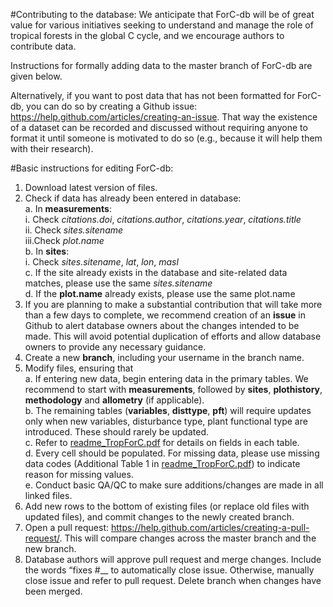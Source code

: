 #Contributing to the database: 
We anticipate that ForC-db will be of great value for various initiatives seeking to understand and manage the role of tropical forests in the global C cycle, and we encourage authors to contribute data.

Instructions for formally adding data to the master branch of ForC-db are given below.

Alternatively, if you want to post data that has not been formatted for ForC-db, you can do so by creating a Github issue: https://help.github.com/articles/creating-an-issue. That way the existence of a dataset can be recorded and discussed without requiring anyone to format it until someone is motivated to do so (e.g., because it will help them with their research).


#Basic instructions for editing ForC-db: 
1.	Download latest version of files.
2.	Check if data has already been entered in database:  
    a.	In **measurements**:  
      i.  Check *citations.doi*, *citations.author*, *citations.year*, *citations.title*  
      ii. Check *sites.sitename*  
      iii.Check *plot.name*  
    b.	In **sites**:  
      i.	Check *sites.sitename*, *lat*, *lon*, *masl*   
    c.	If the site already exists in the database and site-related data matches, please use the same *sites.sitename*  
    d.	If the **plot.name** already exists, please use the same plot.name  
3.	If you are planning to make a substantial contribution that will take more than a few days to complete, we recommend creation of an **issue** in Github to alert database owners about the changes intended to be made. This will avoid potential duplication of efforts and allow database owners to provide any necessary guidance.  
4.	Create a new **branch**, including your username in the branch name.  
5.	Modify files, ensuring that  
    a.	If entering new data, begin entering data in the primary tables. We recommend to start with **measurements**, followed by **sites**, **plothistory**, **methodology** and **allometry** (if applicable).  
    b.	The remaining tables (**variables**, **disttype**, **pft**) will require updates only when new variables, disturbance type, plant functional type are introduced. These should rarely be updated.  
    c.	Refer to [readme_TropForC.pdf](TropForC/readme_TropForC.pdf) for details on fields in each table.   
    d.	Every cell should be populated. For missing data, please use missing data codes (Additional Table 1 in [readme_TropForC.pdf](TropForC/readme_TropForC.pdf)) to indicate reason for missing values.  
    e.	Conduct basic QA/QC to make sure additions/changes are made in all linked files.  
6.	Add new rows to the bottom of existing files (or replace old files with updated files), and commit changes to the newly created branch.  
7.	Open a pull request: https://help.github.com/articles/creating-a-pull-request/. This will compare changes across the master branch and the new branch.  
8.	Database authors will approve pull request and merge changes. Include the words “fixes #__ <insert Issue number> to automatically close issue. Otherwise, manually close issue and refer to pull request. Delete branch when changes have been merged.  
